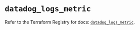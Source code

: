 # `datadog_logs_metric`

Refer to the Terraform Registry for docs: [`datadog_logs_metric`](https://registry.terraform.io/providers/datadog/datadog/3.55.0/docs/resources/logs_metric).
